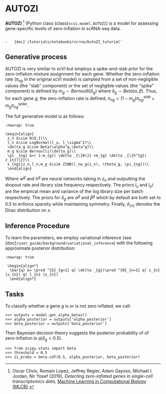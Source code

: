 # AUTOZI

**AUTOZI** [^ref1] (Python class {class}`scvi.model.AUTOZI`)
is a model for assessing gene-specific levels of zero-inflation in scRNA-seq data.

```{topic} Tutorials:

-   {doc}`/tutorials/notebooks/scrna/AutoZI_tutorial`
```

## Generative process

AUTOZI is very similar to scVI but employs a spike-and-slab prior for the zero-inflation mixture assignment for each gene.
Whether the zero-inflation rate ($\pi_{ng}$ in the original scVI model) is sampled from a set of
non-negligible values (the "slab" component) or the set of negligible values (the "spike" component) is defined by
$m_g \sim Bernoulli(\delta_g)$ where $\delta_g \sim Beta(\alpha, \beta)$.
Thus, for each gene $g$, the zero-inflation rate is defined,
$\pi_{ng} = (1-m_g)\pi_{ng}^{slab} + m_g \pi_{ng}^{spike}$.

The full generative model is as follows:

```{math}
:nowrap: true

\begin{align}
 z_n &\sim N(0,I)\\
 l_n &\sim LogNormal(l_u, l_\sigma^2)\\
 \delta_g &\sim Beta(\alpha^g,\beta^g)\\
 m_g &\sim Bernoulli(\delta_g)\\
 \pi _{ng} &=( 1-m_{g}) \delta _{\{0\}} +m_{g} \delta _{\{h^{g}( z_{n})\}}\\
 x_{ng}|z_n,l_n,m_g &\sim ZINB(l_nw_g(z_n), \theta_g, \pi_{ng})\\
 \end{align}
```

Where $w^g$ and $h^g$ are neural networks taking in $z_n$ and outputting
the dropout rate and library size frequency respectively. The priors $l_u$ and
$l_{\sigma^2}$ are the empircal mean and variance of the log library size per batch
respectively. The priors for $\delta_g$ are $\alpha^g$ and $\beta^g$ which
by default are both set to 0.5 to enforce sparsity while maintaining symmetry. Finally,
$\delta_{\{x\}}$ denotes the Dirac distribution on $x$.

## Inference Procedure

To learn the parameters, we employ variational inference (see {doc}`/user_guide/background/variational_inference`) with the following approximate posterior
distribution:

```{math}
:nowrap: true

 \begin{align*}
  \bar{q} &= \prod ^{G}_{g=1} q( \delta _{g})\prod ^{N}_{n=1} q( z_{n} |x_{n}) q( l_{n} |x_{n})
  \end{align*}
```

## Tasks

To classify whether a gene $g$ is or is not zero inflated,
we call:

```
>>> outputs = model.get_alpha_betas()
>>> alpha_posterior = outputs['alpha_posterior']
>>> beta_posterior = outputs['beta_posterior']
```

Then Bayesian decision theory suggests the posterior probability of of zero-inflation
is $q(\delta_g < 0.5)$.

```
>>> from scipy.stats import beta
>>> threshold = 0.5
>>> zi_probs = beta.cdf(0.5, alpha_posterior, beta_posterior)
```

[^ref1]: Oscar Clivio, Romain Lopez, Jeffrey Regier, Adam Gayoso, Michael I. Jordan, Nir Yosef (2019), _Detecting zero-inflated genes in single-cell transcriptomics data_, [Machine Learning in Computational Biology (MLCB)](https://www.biorxiv.org/content/biorxiv/early/2019/10/10/794875.full.pdf).
